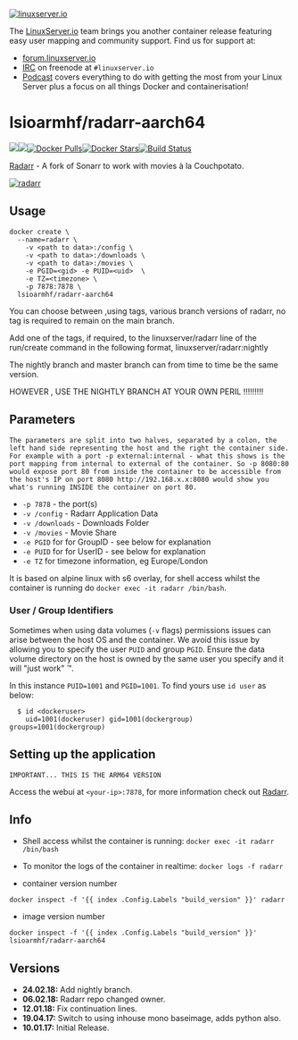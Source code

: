 [linuxserverurl]: https://linuxserver.io
[forumurl]: https://forum.linuxserver.io
[ircurl]: https://www.linuxserver.io/irc/
[podcasturl]: https://www.linuxserver.io/podcast/
[appurl]: https://github.com/Radarr/Radarr
[hub]: https://hub.docker.com/r/lsioarmhf/radarr-aarch64/

[![linuxserver.io](https://raw.githubusercontent.com/linuxserver/docker-templates/master/linuxserver.io/img/linuxserver_medium.png)][linuxserverurl]

The [LinuxServer.io][linuxserverurl] team brings you another container release featuring easy user mapping and community support. Find us for support at:
* [forum.linuxserver.io][forumurl]
* [IRC][ircurl] on freenode at `#linuxserver.io`
* [Podcast][podcasturl] covers everything to do with getting the most from your Linux Server plus a focus on all things Docker and containerisation!

# lsioarmhf/radarr-aarch64
[![](https://images.microbadger.com/badges/version/lsioarmhf/radarr-aarch64.svg)](https://microbadger.com/images/lsioarmhf/radarr-aarch64 "Get your own version badge on microbadger.com")[![](https://images.microbadger.com/badges/image/lsioarmhf/radarr-aarch64.svg)](http://microbadger.com/images/lsioarmhf/radarr-aarch64 "Get your own image badge on microbadger.com")[![Docker Pulls](https://img.shields.io/docker/pulls/lsioarmhf/radarr-aarch64.svg)][hub][![Docker Stars](https://img.shields.io/docker/stars/lsioarmhf/radarr-aarch64.svg)][hub][![Build Status](https://ci.linuxserver.io/buildStatus/icon?job=Docker-Builders/arm64/arm64-radarr)](https://ci.linuxserver.io/job/Docker-Builders/job/arm64/job/arm64-radarr/)

[Radarr][appurl] - A fork of Sonarr to work with movies à la Couchpotato.

[![radarr](https://raw.githubusercontent.com/linuxserver/docker-templates/master/linuxserver.io/img/radarr.png)][appurl]

## Usage

```
docker create \
  --name=radarr \
	-v <path to data>:/config \
	-v <path to data>:/downloads \
	-v <path to data>:/movies \
	-e PGID=<gid> -e PUID=<uid>  \
	-e TZ=<timezone> \
	-p 7878:7878 \
  lsioarmhf/radarr-aarch64
```

You can choose between ,using tags, various branch versions of radarr, no tag is required to remain on the main branch.

Add one of the tags,  if required,  to the linuxserver/radarr line of the run/create command in the following format, linuxserver/radarr:nightly

The nightly branch and master branch can from time to time be the same version.

HOWEVER , USE THE NIGHTLY BRANCH AT YOUR OWN PERIL !!!!!!!!!

## Parameters

`The parameters are split into two halves, separated by a colon, the left hand side representing the host and the right the container side. 
For example with a port -p external:internal - what this shows is the port mapping from internal to external of the container.
So -p 8080:80 would expose port 80 from inside the container to be accessible from the host's IP on port 8080
http://192.168.x.x:8080 would show you what's running INSIDE the container on port 80.`


* `-p 7878` - the port(s)
* `-v /config` - Radarr Application Data
* `-v /downloads` - Downloads Folder
* `-v /movies` - Movie Share
* `-e PGID` for for GroupID - see below for explanation
* `-e PUID` for for UserID - see below for explanation
* `-e TZ` for timezone information, eg Europe/London

It is based on alpine linux with s6 overlay, for shell access whilst the container is running do `docker exec -it radarr /bin/bash`.

### User / Group Identifiers

Sometimes when using data volumes (`-v` flags) permissions issues can arise between the host OS and the container. We avoid this issue by allowing you to specify the user `PUID` and group `PGID`. Ensure the data volume directory on the host is owned by the same user you specify and it will "just work" ™.

In this instance `PUID=1001` and `PGID=1001`. To find yours use `id user` as below:

```
  $ id <dockeruser>
    uid=1001(dockeruser) gid=1001(dockergroup) groups=1001(dockergroup)
```

## Setting up the application
`IMPORTANT... THIS IS THE ARM64 VERSION`

Access the webui at `<your-ip>:7878`, for more information check out [Radarr][appurl].

## Info

* Shell access whilst the container is running: `docker exec -it radarr /bin/bash`
* To monitor the logs of the container in realtime: `docker logs -f radarr`

* container version number 

`docker inspect -f '{{ index .Config.Labels "build_version" }}' radarr`

* image version number

`docker inspect -f '{{ index .Config.Labels "build_version" }}' lsioarmhf/radarr-aarch64`

## Versions

+ **24.02.18:** Add nightly branch.
+ **06.02.18:** Radarr repo changed owner.
+ **12.01.18:** Fix continuation lines.
+ **19.04.17:** Switch to using inhouse mono baseimage, adds python also.
+ **10.01.17:** Initial Release.
